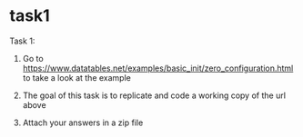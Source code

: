 # task1
 Task 1:

1. Go to https://www.datatables.net/examples/basic_init/zero_configuration.html to take a look at the example

2. The goal of this task is to replicate and code a working copy of the url above

3. Attach your answers in a zip file
